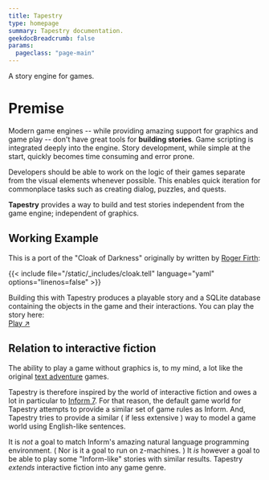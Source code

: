 ```yaml
---
title: Tapestry
type: homepage
summary: Tapestry documentation.
geekdocBreadcrumb: false
params:
  pageclass: "page-main"
---
```

A story engine for games.

# Premise

Modern game engines -- while providing amazing support for graphics and game play -- don't have great tools for **building stories**. Game scripting is integrated deeply into the engine. Story development, while simple at the start, quickly becomes time consuming and error prone.

Developers should be able to work on the logic of their games separate from the visual elements whenever possible. This enables quick iteration for commonplace tasks such as creating dialog, puzzles, and quests.

**Tapestry** provides a way to build and test stories independent from the game engine; independent of graphics.

## Working Example

This is a port of the "Cloak of Darkness" originally by written by [Roger Firth](https://www.ifwiki.org/Cloak_of_Darkness): 

{{< include file="/static/_includes/cloak.tell" language="yaml" options="linenos=false" >}}

Building this with Tapestry produces a playable story and a SQLite database containing the objects in the game and their interactions. You can play the story here: <br> 
<span class="gdoc-button gdoc-button--regular"><a class="gdoc-button__link" target="_blank" href="/cloak-of-darkness">Play ↗</a></span>

## Relation to interactive fiction

The ability to play a game without graphics is, to my mind, a lot like the original [text adventure](https://en.wikipedia.org/wiki/Colossal_Cave_Adventure) games. 

Tapestry is therefore inspired by the world of interactive fiction and owes a lot in particular to [Inform 7](http://inform7.com/). For that reason, the default game world for Tapestry attempts to provide a similar set of game rules as Inform. And, Tapestry tries to provide a similar ( if less extensive ) way to model a game world using English-like sentences.

It is *not* a goal to match Inform's amazing natural language programming environment. ( Nor is it a goal to run on z-machines. )  It *is* however a goal to be able to play some "Inform-like" stories with similar results. Tapestry *extends* interactive fiction into any game genre.
